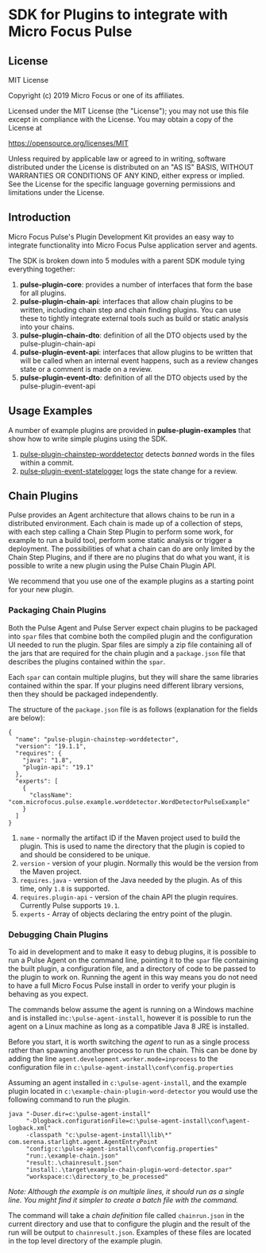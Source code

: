 # SDK for Plugins to integrate with Micro Focus Pulse

## License

MIT License

Copyright (c) 2019 Micro Focus or one of its affiliates.

Licensed under the MIT License (the "License");
you may not use this file except in compliance with the License.
You may obtain a copy of the License at

https://opensource.org/licenses/MIT

Unless required by applicable law or agreed to in writing, software distributed under the License is distributed
on an "AS IS" BASIS, WITHOUT WARRANTIES OR CONDITIONS OF ANY KIND, either express or implied.
See the License for the specific language governing permissions and limitations under the License.

## Introduction

Micro Focus Pulse's Plugin Development Kit provides an easy way to integrate functionality into Micro Focus Pulse application server and agents.

The SDK is broken down into 5 modules with a parent SDK module tying everything together:

1. **pulse-plugin-core**: provides a number of interfaces that form the base for all plugins.
2. **pulse-plugin-chain-api**: interfaces that allow chain plugins to be written, including chain step and chain finding plugins. You can
use these to tightly integrate external tools such as build or static analysis into your chains.
3. **pulse-plugin-chain-dto**: definition of all the DTO objects used by the pulse-plugin-chain-api
4. **pulse-plugin-event-api**: interfaces that allow plugins to be written that will be called when an internal event happens, such as a review changes state or a comment is made on a review.
5. **pulse-plugin-event-dto**: definition of all the DTO objects used by the pulse-plugin-event-api

## Usage Examples

A number of example plugins are provided in **pulse-plugin-examples** that show how to write simple plugins using the SDK.

1. [pulse-plugin-chainstep-worddetector](https://github.com/MicroFocus/pulse-java-sdk/blob/master/pulse-plugin-examples/pulse-plugin-chainstep-worddetector) detects *banned* words in the files within a commit.
2. [pulse-plugin-event-statelogger](https://github.com/MicroFocus/pulse-java-sdk/blob/master/pulse-plugin-examples/pulse-plugin-event-statelogger) logs the state change for a review.

##  Chain Plugins

Pulse provides an Agent architecture that allows chains to be run in a distributed environment. Each chain is made up
of a collection of steps, with each step calling a Chain Step Plugin to perform some work, for example to run a build
tool, perform some static analysis or trigger a deployment. The possibilities of what a chain can do are only limited
by the Chain Step Plugins, and if there are no plugins that do what you want, it is possible to write a new plugin using
the Pulse Chain Plugin API.

We recommend that you use one of the example plugins as a starting point for your new plugin.

### Packaging Chain Plugins

Both the Pulse Agent and Pulse Server expect chain plugins to be packaged into `spar` files that combine both the compiled plugin and the configuration UI needed to run the plugin.
Spar files are simply a zip file containing all of the jars that are required for the chain plugin and a `package.json` file that describes the plugins contained within the `spar`. 

Each `spar` can contain multiple plugins, but they will share the same libraries contained within the spar. If your plugins need different library versions, then they should be packaged independently.

The structure of the `package.json` file is as follows (explanation for the fields are below):

````
{
  "name": "pulse-plugin-chainstep-worddetector",
  "version": "19.1.1",
  "requires": {
    "java": "1.8",
    "plugin-api": "19.1"
  },
  "experts": [
    {
      "className": "com.microfocus.pulse.example.worddetector.WordDetectorPulseExample"
    }
  ]
}
```` 

1. `name` - normally the artifact ID if the Maven project used to build the plugin. This is used to name the directory that the plugin is copied to and should be considered to be unique.
2. `version` - version of your plugin. Normally this would be the version from the Maven project.
3. `requires.java` - version of the Java needed by the plugin. As of this time, only `1.8` is supported.
4. `requires.plugin-api` - version of the chain API the plugin requires. Currently Pulse supports `19.1`.
5. `experts` - Array of objects declaring the entry point of the plugin.

### Debugging Chain Plugins

To aid in development and to make it easy to debug plugins, it is possible to run a Pulse Agent on the command line, pointing
it to the `spar` file containing the built plugin, a configuration file, and a directory of code to be passed to the plugin to work on. Running
the agent in this way means you do not need to have a full Micro Focus Pulse install in order to verify  your plugin is behaving as you expect.

The commands below assume the agent is running on a Windows machine and is installed in`c:\pulse-agent-install`, however it is possible to run the agent on a Linux machine as long
as a compatible Java 8 JRE is installed.

Before you start, it is worth switching the *agent* to run as a single process rather than spawning another process to run the chain. This
can be done by adding the line `agent.development.worker.mode=inprocess` to the configuration file in `c:\pulse-agent-install\conf\config.properties`

Assuming an agent installed in `c:\pulse-agent-install`, and the example plugin located in `c:\example-chain-plugin-word-detector` you would
use the following command to run the plugin.

````
java "-Duser.dir=c:\pulse-agent-install"
     "-Dlogback.configurationFile=c:\pulse-agent-install\conf\agent-logback.xml"
     -classpath "c:\pulse-agent-install\lib\*" com.serena.starlight.agent.AgentEntryPoint 
     "config:c:\pulse-agent-install\conf\config.properties" 
     "run:.\example-chain.json"  
     "result:.\chainresult.json" 
     "install:.\target\example-chain-plugin-word-detector.spar"
     "workspace:c:\directory_to_be_processed"
````

*Note: Although the example is on multiple lines, it should run as a single line. You might find it simpler to create a batch file with the command.*

The command will take a *chain definition* file  called `chainrun.json` in the current directory and use that to configure the plugin
and the result of the run will be output to `chainresult.json`. Examples of these files are located in the top level directory of the example plugin.
